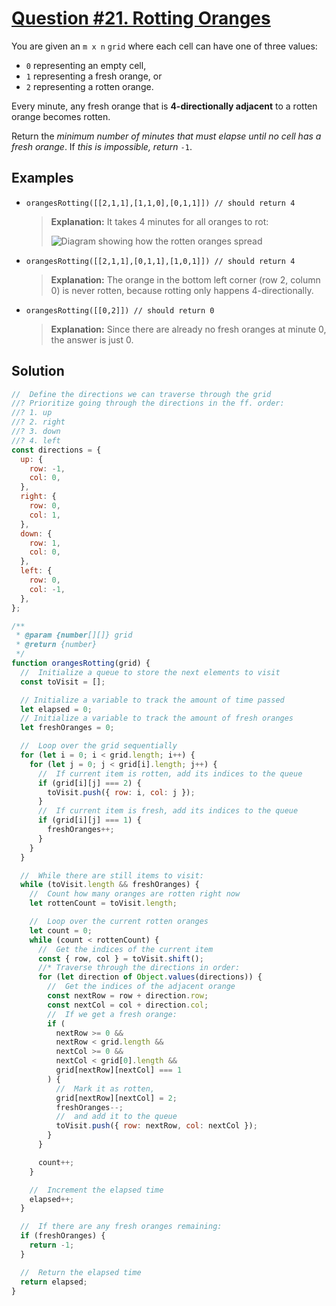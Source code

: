 # [Question #21. Rotting Oranges](https://leetcode.com/problems/rotting-oranges/)

You are given an `m x n` `grid` where each cell can have one of three values:

- `0` representing an empty cell,
- `1` representing a fresh orange, or
- `2` representing a rotten orange.

Every minute, any fresh orange that is **4-directionally adjacent** to a rotten orange becomes rotten.

Return the _minimum number of minutes that must elapse until no cell has a fresh orange_. If _this is impossible, return_ `-1`.

## Examples

- `orangesRotting([[2,1,1],[1,1,0],[0,1,1]]) // should return 4`

  > **Explanation:** It takes 4 minutes for all oranges to rot:
  >
  > ![Diagram showing how the rotten oranges spread](https://assets.leetcode.com/uploads/2019/02/16/oranges.png)

- `orangesRotting([[2,1,1],[0,1,1],[1,0,1]]) // should return 4`

  > **Explanation:** The orange in the bottom left corner (row 2, column 0) is never rotten, because rotting only happens 4-directionally.

- `orangesRotting([[0,2]]) // should return 0`

  > **Explanation:** Since there are already no fresh oranges at minute 0, the answer is just 0.

## Solution

```js
//  Define the directions we can traverse through the grid
//? Prioritize going through the directions in the ff. order:
//? 1. up
//? 2. right
//? 3. down
//? 4. left
const directions = {
  up: {
    row: -1,
    col: 0,
  },
  right: {
    row: 0,
    col: 1,
  },
  down: {
    row: 1,
    col: 0,
  },
  left: {
    row: 0,
    col: -1,
  },
};

/**
 * @param {number[][]} grid
 * @return {number}
 */
function orangesRotting(grid) {
  //  Initialize a queue to store the next elements to visit
  const toVisit = [];

  // Initialize a variable to track the amount of time passed
  let elapsed = 0;
  // Initialize a variable to track the amount of fresh oranges
  let freshOranges = 0;

  //  Loop over the grid sequentially
  for (let i = 0; i < grid.length; i++) {
    for (let j = 0; j < grid[i].length; j++) {
      //  If current item is rotten, add its indices to the queue
      if (grid[i][j] === 2) {
        toVisit.push({ row: i, col: j });
      }
      //  If current item is fresh, add its indices to the queue
      if (grid[i][j] === 1) {
        freshOranges++;
      }
    }
  }

  //  While there are still items to visit:
  while (toVisit.length && freshOranges) {
    //  Count how many oranges are rotten right now
    let rottenCount = toVisit.length;

    //  Loop over the current rotten oranges
    let count = 0;
    while (count < rottenCount) {
      //  Get the indices of the current item
      const { row, col } = toVisit.shift();
      //* Traverse through the directions in order:
      for (let direction of Object.values(directions)) {
        //  Get the indices of the adjacent orange
        const nextRow = row + direction.row;
        const nextCol = col + direction.col;
        //  If we get a fresh orange:
        if (
          nextRow >= 0 &&
          nextRow < grid.length &&
          nextCol >= 0 &&
          nextCol < grid[0].length &&
          grid[nextRow][nextCol] === 1
        ) {
          //  Mark it as rotten,
          grid[nextRow][nextCol] = 2;
          freshOranges--;
          //  and add it to the queue
          toVisit.push({ row: nextRow, col: nextCol });
        }
      }

      count++;
    }

    //  Increment the elapsed time
    elapsed++;
  }

  //  If there are any fresh oranges remaining:
  if (freshOranges) {
    return -1;
  }

  //  Return the elapsed time
  return elapsed;
}
```
